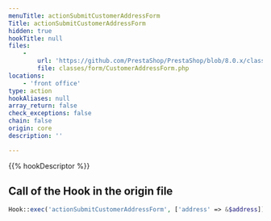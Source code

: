 ```yaml
---
menuTitle: actionSubmitCustomerAddressForm
Title: actionSubmitCustomerAddressForm
hidden: true
hookTitle: null
files:
    -
        url: 'https://github.com/PrestaShop/PrestaShop/blob/8.0.x/classes/form/CustomerAddressForm.php'
        file: classes/form/CustomerAddressForm.php
locations:
    - 'front office'
type: action
hookAliases: null
array_return: false
check_exceptions: false
chain: false
origin: core
description: ''

---
```


{{% hookDescriptor %}}

## Call of the Hook in the origin file

```php
Hook::exec('actionSubmitCustomerAddressForm', ['address' => &$address])
```
